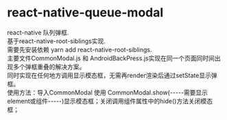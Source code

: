 # react-native-queue-modal
react-native 队列弹框.   
基于react-native-root-siblings实现.   
需要先安装依赖 yarn add react-native-root-siblings.   
主要文件CommonModal.js 和 AndroidBackPress.js实现在同一个页面同时间出现多个弹框重叠的解决方案。  
同时实现在任何地方调用显示模态框，无需再render渲染后通过setState显示弹框。  
使用方法：导入CommonModal 使用 CommonModal.show(-----需要显示element或组件-----)显示模态框；关闭调用组件属性中的hide()方法关闭模态框；  
